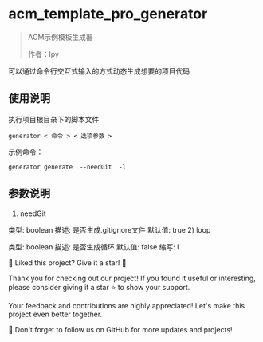 # acm_template_pro_generator

> ACM示例模板生成器
>
> 作者：lpy
>

可以通过命令行交互式输入的方式动态生成想要的项目代码

## 使用说明

执行项目根目录下的脚本文件

```
generator < 命令 > < 选项参数 >
```

示例命令：

```
generator generate  --needGit  -l 
```

## 参数说明
1) needGit

类型: boolean
描述: 是否生成.gitignore文件
默认值: true
2) loop

类型: boolean
描述: 是否生成循环
默认值: false
缩写: l

🌟 Liked this project? Give it a star! 🌟

Thank you for checking out our project! If you found it useful or interesting, please consider giving it a star ⭐️ to show your support.

Your feedback and contributions are highly appreciated! Let's make this project even better together.

🚀 Don't forget to follow us on GitHub for more updates and projects!